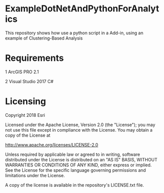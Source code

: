 # ExampleDotNetAndPythonForAnalytics
This repository shows how use a python script in a Add-in, using an example of Clustering-Based Analysis

# Requirements
1 ArcGIS PRO 2.1

2 Visual Studio 2017 C#


# Licensing
Copyright 2018 Esri

Licensed under the Apache License, Version 2.0 (the "License"); you may not use this file except in compliance with the License. You may obtain a copy of the License at

http://www.apache.org/licenses/LICENSE-2.0

Unless required by applicable law or agreed to in writing, software distributed under the License is distributed on an "AS IS" BASIS, WITHOUT WARRANTIES OR CONDITIONS OF ANY KIND, either express or implied. See the License for the specific language governing permissions and limitations under the License.

A copy of the license is available in the repository's LICENSE.txt file.


